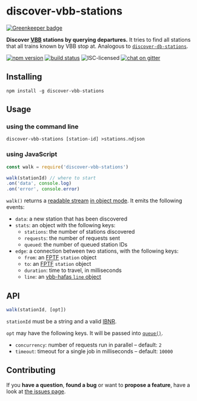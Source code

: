 # discover-vbb-stations

[![Greenkeeper badge](https://badges.greenkeeper.io/derhuerst/discover-vbb-stations.svg)](https://greenkeeper.io/)

**Discover [VBB](https://en.wikipedia.org/wiki/Verkehrsverbund_Berlin-Brandenburg) stations by querying departures.** It tries to find all stations that all trains known by VBB stop at. Analogous to [`discover-db-stations`](https://github.com/derhuerst/discover-db-stations).

[![npm version](https://img.shields.io/npm/v/discover-vbb-stations.svg)](https://www.npmjs.com/package/discover-vbb-stations)
[![build status](https://img.shields.io/travis/derhuerst/discover-vbb-stations.svg)](https://travis-ci.org/derhuerst/discover-vbb-stations)
![ISC-licensed](https://img.shields.io/github/license/derhuerst/discover-vbb-stations.svg)
[![chat on gitter](https://badges.gitter.im/derhuerst.svg)](https://gitter.im/derhuerst)


## Installing

```shell
npm install -g discover-vbb-stations
```


## Usage

### using the command line

```shell
discover-vbb-stations [station-id] >stations.ndjson
```

### using JavaScript

```js
const walk = require('discover-vbb-stations')

walk(stationId) // where to start
.on('data', console.log)
.on('error', console.error)
```

`walk()` returns a [readable stream](http://nodejs.org/api/stream.html#stream_class_stream_readable) [in object mode](https://nodejs.org/api/stream.html#stream_object_mode). It emits the following events:

- `data`: a new station that has been discovered
- `stats`: an object with the following keys:
	- `stations`: the number of stations discovered
	- `requests`: the number of requests sent
	- `queued`: the number of queued station IDs
- `edge`: a connection between two stations, with the following keys:
	- `from`: an [FPTF](https://github.com/public-transport/friendly-public-transport-format) `station` object
	- `to`: an [FPTF](https://github.com/public-transport/friendly-public-transport-format) `station` object
	- `duration`: time to travel, in milliseconds
	- `line`: an [vbb-hafas `line` object](https://github.com/derhuerst/vbb-hafas/blob/master/docs/journeys.md#response)


## API

```js
walk(stationId, [opt])
```

`stationId` must be a string and a valid [IBNR](https://de.wikipedia.org/wiki/Internationale_Bahnhofsnummer).

`opt` may have the following keys. It will be passed into [`queue()`](https://github.com/jessetane/queue#constructor).

- `concurrency`: number of requests run in parallel – default: `2`
- `timeout`: timeout for a single job in milliseconds – default: `10000`


## Contributing

If you **have a question**, **found a bug** or want to **propose a feature**, have a look at [the issues page](https://github.com/derhuerst/discover-vbb-stations/issues).
